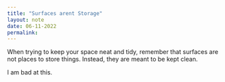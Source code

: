 ```yaml
---
title: "Surfaces arent Storage"
layout: note
date: 06-11-2022
permalink:
---
```


When trying to keep your space neat and tidy, remember that surfaces are not places to store things. Instead, they are meant to be kept clean.

I am bad at this.
